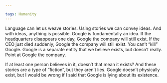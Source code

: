 ```yaml
---

tags: Humanity 
---
```


Language can let us weave stories. Using stories we can convey ideas. And with ideas, anything is possible. Google is fundamentally an idea. If the headquarters disappears one day, Google the company will still exist. If the CEO just died suddenly, Google the company will still exist. You can’t “kill” Google. Google is a separate entity that we believe exists, but doesn’t really. Point at Google the company.

If at least one person believes in it, doesn’t that mean it exists? And these stories are a type of “fiction”, but they aren’t lies. Google doesn’t physically exist, but I would be wrong if I said that Google is lying about its existence. 